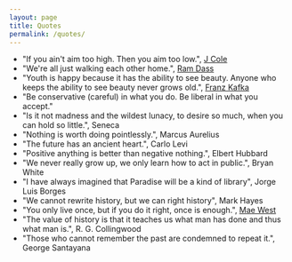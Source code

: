 ```yaml
---
layout: page
title: Quotes
permalink: /quotes/
---
```


- "If you ain't aim too high. Then you aim too low.", [J Cole](http://genius.com/J-cole-january-28th-lyrics)
- "We're all just walking each other home.", [Ram Dass](https://en.wikipedia.org/wiki/Ram_Dass)
- "Youth is happy because it has the ability to see beauty. Anyone who keeps the ability to see beauty never grows old.", [Franz Kafka](https://en.wikipedia.org/wiki/Franz_Kafka)
- "Be conservative (careful) in what you do. Be liberal in what you accept."
- "Is it not madness and the wildest lunacy, to desire so much, when you can hold so little.", Seneca
- "Nothing is worth doing pointlessly.", Marcus Aurelius
- "The future has an ancient heart.", Carlo Levi
- "Positive anything is better than negative nothing.", Elbert Hubbard
- "We never really grow up, we only learn how to act in public.", Bryan White
- "I have always imagined that Paradise will be a kind of library", Jorge Luis Borges
- "We cannot rewrite history, but we can right history", Mark Hayes
- "You only live once, but if you do it right, once is enough.", [Mae West](https://en.wikipedia.org/wiki/Mae_West)
- "The value of history is that it teaches us what man has done and thus what man is.", R. G. Collingwood
- "Those who cannot remember the past are condemned to repeat it.", George Santayana 